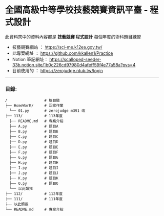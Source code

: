 # 全國高級中等學校技藝競賽資訊平臺 - 程式設計

此資料夾中的資料內容都是 **技藝競賽 程式設計** 每個年度的術科題目練習

- 技藝競賽網站   ： https://sci-me.k12ea.gov.tw/
- 此專案網址     ： https://github.com/kkallen1/Practice
- Notion 筆記網址： https://scalloped-seeder-33b.notion.site/1b0c226cd97980d4afeff59f4e77a58a?pvs=4
- 目前使用的     ： https://zerojudge.ntub.tw/login

---

### 目錄:
```
/                 # 根目錄
├── HomeWorK/     # 回家作業
  └── 01.py       # zerojudge m391 改
├── 113/          # 113年度
  ├── README.md   # 專案介紹
  ├── A.py        # 題目A
  ├── B.py        # 題目B
  ├── C.py        # 題目C
  ├── D.py        # 題目D
  ├── E.py        # 題目E
  ├── F.py        # 題目F
  ├── G.py        # 題目G
  ├── H.py        # 題目H
  ├── I.py        # 題目I
  ├── J.py        # 題目J
  ├── K.py        # 題目K
  ├── O.py        # 題目O
  └── 以此類推
├── 112/          # 112年度
├── 111/          # 111年度
├── 以此類推
└── README.md     # 專案介紹
```
